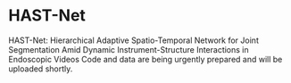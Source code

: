 # HAST-Net
HAST-Net: Hierarchical Adaptive Spatio-Temporal Network for Joint Segmentation Amid Dynamic Instrument-Structure Interactions in Endoscopic Videos
Code and data are being urgently prepared and will be uploaded shortly.
